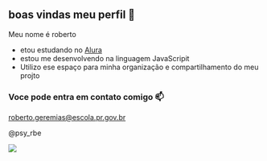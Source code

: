 ## boas vindas meu perfil 👋

Meu nome é roberto

- etou estudando no [Alura](https://www.alura.com.br)
- estou me desenvolvendo na linguagem JavaScripit
- Utilizo ese espaço para minha organização e compartilhamento do meu projto

### Voce pode entra em contato comigo 📫

roberto.geremias@escola.pr.gov.br

@psy_rbe

![](https://media1.tenor.com/m/-qBsG1HwR4oAAAAC/cat-dance-dancing-cat.gif)
